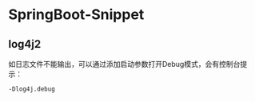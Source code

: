 # SpringBoot-Snippet

## log4j2

如日志文件不能输出，可以通过添加启动参数打开Debug模式，会有控制台提示：

```shell
-Dlog4j.debug
```

##   